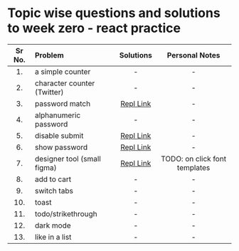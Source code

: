 # Topic wise questions and solutions to week zero - react practice

| Sr No. | Problem                       | Solutions   |Personal Notes|
| :---:  | :---                          |    :----:   |    :----:   |
| 1.     | a simple counter              |      -      |      -      |
| 2.     | character counter (Twitter)   |      -      |      -      |
| 3.     | password match                | [Repl Link](https://repl.it/@ApurvChimralwar/password-match-via-only-one-useState-call) |      -      |
| 4.     | alphanumeric password         |      -      |      -      |
| 5.     | disable submit                | [Repl Link](https://repl.it/@ApurvChimralwar/disable-submit-working-v2) |      -      |
| 6.     | show password                 | [Repl Link](https://repl.it/@ApurvChimralwar/show-password-v2) |      -      |
| 7.     | designer tool (small figma)   | [Repl Link](https://repl.it/@ApurvChimralwar/designer-tool-small-figma-app-v3) |      TODO: on click font templates|
| 8.     | add to cart                   |      -      |      -      |
| 9.     | switch tabs                   |      -      |      -      |
| 10.    | toast                         |      -      |      -      |
| 11.    | todo/strikethrough            |      -      |      -      |
| 12.    | dark mode                     |      -      |      -      |
| 13.    | like in a list                |      -      |      -      |

